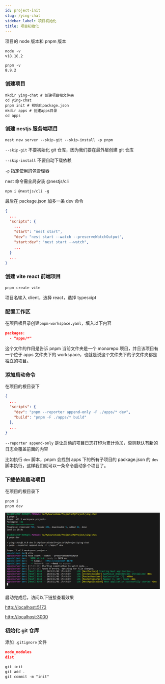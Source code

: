```yaml
---
id: project-init
slug: /ying-chat
sidebar_label: 项目初始化
title: 项目初始化
---
```


项目的 node 版本和 pnpm 版本

```shell
node -v
v18.18.2
```

```shell
pnpm -v
8.9.2
```

### 创建项目

```shell
mkdir ying-chat # 创建项目根文件夹
cd ying-chat
pnpm init # 初始化package.json
mkdir apps # 创建apps目录
cd apps
```

### 创建 nestjs 服务端项目

```shell
nest new server --skip-git --skip-install -p pnpm
```

`--skip-git` 不要初始化 git 仓库，因为我们要在最外层创建 git 仓库

`--skip-install` 不要自动下载依赖

`-p` 指定使用的包管理器

nest 命令需全局安装 @nestjs/cli

```shell
npm i @nestjs/cli -g
```

最后在 package.json 加多一条 dev 命令

```json title="apps/server/package.json"
{
  ...
  "scripts": {
    ...
    "start": "nest start",
    "dev": "nest start --watch --preserveWatchOutput",
    "start:dev": "nest start --watch",
    ...
  }
  ...
}
```

### 创建 vite react 前端项目

```shell
pnpm create vite
```

项目名输入 client，选择 react，选择 typescipt

### 配置工作区

在项目根目录创建`pnpm-workspace.yaml`，填入以下内容

```json title="pnpm-workspace.yaml"
packages:
  - "apps/*"
```

这个文件的作用是告诉 pnpm 当前文件夹是一个 monorepo 项目，并且该项目有一个位于 apps 文件夹下的 workspace，也就是说这个文件夹下的子文件夹都是独立的项目。

### 添加启动命令

在项目的根目录下

```json title="package.json"
{
  ...
  "scripts": {
    "dev": "pnpm --reporter append-only -F ./apps/* dev",
    "build": "pnpm -F ./apps/* build"
  },
  ...
}
```

`--reporter append-only` 是让启动的项目日志打印为累计添加，否则默认有新的日志会覆盖前面的内容

比如执行 `dev` 脚本，pnpm 会找到 apps 下的所有子项目的 package.json 的 `dev` 脚本执行，这样我们就可以一条命令启动多个项目了。

### 下载依赖启动项目

在项目的根目录下

```shell
pnpm i
pnpm dev
```

![](./img/01/01-img01.png)

启动完成后，访问以下链接查看效果

[http://localhost:5173](http://localhost:5173)

[http://localhost:3000](http://localhost:3000)

### 初始化 git 仓库

添加 `.gitignore` 文件

```json title=".gitignore"
node_modules
dist
```

```shell
git init
git add .
git commit -m "init"
```
